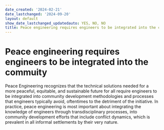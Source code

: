 ```yaml
---
date_created: '2024-02-21'
date_lastchanged: '2024-09-20'
layout: default
show_date_lastchanged_updatedauto: YES, NO, NO
title: Peace engineering requires engineers to be integrated into the commuity
---
```


# Peace engineering requires engineers to be integrated into the commuity
Peace Engineering recognizes that the technical solutions needed for a more peaceful, equitable, and sustainable future for all require engineers to be integrated into community development methodologies and processes that engineers typically avoid, oftentimes to the detriment of the initiative. In practice, peace engineering is most important about integrating the knowledge of engineers through transdisciplinary processes, into community development efforts that include conflict dynamics, which is prevalent in all informal settlements by their very nature.